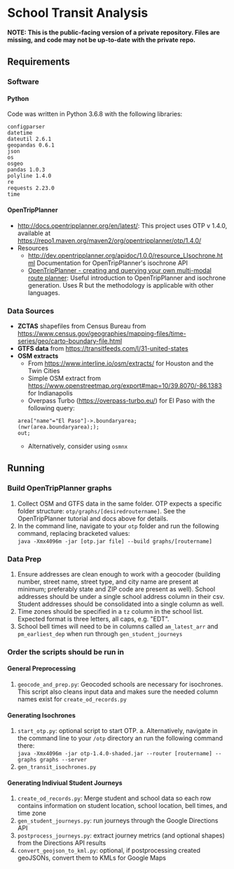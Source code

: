 # School Transit Analysis

**NOTE: This is the public-facing version of a private repository. Files are missing, and code may not be up-to-date with the private repo.**

## Requirements
### Software
#### Python
Code was written in Python 3.6.8 with the following libraries:
```
configparser
datetime
dateutil 2.6.1
geopandas 0.6.1
json
os
osgeo
pandas 1.0.3
polyline 1.4.0
re
requests 2.23.0
time
```

#### OpenTripPlanner
* http://docs.opentripplanner.org/en/latest/: This project uses OTP v 1.4.0, available at https://repo1.maven.org/maven2/org/opentripplanner/otp/1.4.0/
* Resources
  * http://dev.opentripplanner.org/apidoc/1.0.0/resource_LIsochrone.html Documentation for OpenTripPlanner's isochrone API
  * [OpenTripPlanner - creating and querying your own multi-modal route planner](https://www.researchgate.net/publication/321110774_OpenTripPlanner_-_creating_and_querying_your_own_multi-modal_route_planner): Useful introduction to OpenTripPlanner and isochrone generation. Uses R but the methodology is applicable with other languages.

### Data Sources
* **ZCTAS** shapefiles from Census Bureau from https://www.census.gov/geographies/mapping-files/time-series/geo/carto-boundary-file.html
* **GTFS data** from https://transitfeeds.com/l/31-united-states
* **OSM extracts**
  * From https://www.interline.io/osm/extracts/ for Houston and the Twin Cities
  * Simple OSM extract from https://www.openstreetmap.org/export#map=10/39.8070/-86.1383 for Indianapolis
  * Overpass Turbo (https://overpass-turbo.eu/) for El Paso with the following query:
  ```
  area["name"="El Paso"]->.boundaryarea;
  (nwr(area.boundaryarea););
  out;
  ```
   * Alternatively, consider using `osmnx` 
 
## Running
### Build OpenTripPlanner graphs
1. Collect OSM and GTFS data in the same folder. OTP expects a specific folder structure: `otp/graphs/[desiredroutername]`. See the OpenTripPlanner tutorial and docs above for details.
2. In the command line, navigate to your `otp` folder and run the following command, replacing bracketed values:  
`java -Xmx4096m -jar [otp.jar file] --build graphs/[routername]`


### Data Prep
1. Ensure addresses are clean enough to work with a geocoder (building number, street name, street type, and city name are present at minimum; preferably state and ZIP code are present as well). School addresses should be under a single school address column in their csv. Student addresses should be consolidated into a single column as well.
2. Time zones should be specified in a `tz` column in the school list. Expected format is three letters, all caps, e.g. "EDT".
3. School bell times will need to be in columns called `am_latest_arr` and `pm_earliest_dep` when run through `gen_student_journeys`

### Order the scripts should be run in
#### General Preprocessing
1. `geocode_and_prep.py`: Geocoded schools are necessary for isochrones. This script also cleans input data and makes sure the needed column names exist for `create_od_records.py`

#### Generating Isochrones
1. `start_otp.py`: optional script to start OTP.
  a. Alternatively, navigate in the command line to your `/otp` directory an run the following command there:  
    `java -Xmx4096m -jar otp-1.4.0-shaded.jar --router [routername] --graphs graphs --server`
2. `gen_transit_isochrones.py`

#### Generating Indiviual Student Journeys
1. `create_od_records.py`: Merge student and school data so each row contains information on student location, school location, bell times, and time zone
2. `gen_student_journeys.py`: run journeys through the Google Directions API
3. `postprocess_journeys.py`: extract journey metrics (and optional shapes) from the Directions API results
4. `convert_geojson_to_kml.py`: optional, if postprocessing created geoJSONs, convert them to KMLs for Google Maps
